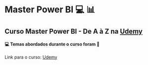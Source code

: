 # Master Power BI 💻 :bar_chart:
## Curso Master Power BI - De A à Z na [Udemy](https://www.udemy.com/course/curso-completo-master-power-bi/)
#### :computer: Temas abordados durante o curso foram :rocket:

Link para o curso: [Udemy](https://www.udemy.com/course/curso-completo-master-power-bi/)
